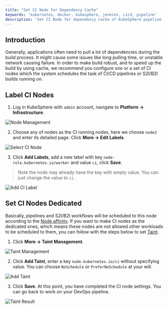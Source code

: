 ```yaml
---
title: "Set CI Node for Dependency Cache"
keywords: 'kubernetes, docker, kubesphere, jenkins, cicd, pipeline'
description: 'Set CI Node for dependency cache of KubeSphere pipeline '
---
```


## Introduction

Generally, applications often need to pull a lot of dependencies during the build process. It might cause some issues like long pulling time, or unstable network causing failure. In order to make build robust, and to speed up the build by using cache, we recommend you configure one or a set of CI nodes which the system schedules the task of CI/CD pipelines or S2I/B2I builds running on.

## Label CI Nodes

1. Log in KubeSphere with `admin` account, navigate to **Platform → Infrastructure**.

![Node Management](https://pek3b.qingstor.com/kubesphere-docs/png/20200222130938.png)

2. Choose any of nodes as the CI running nodes, here we choose `node2` and enter its detailed page. Click **More → Edit Labels**.

![Select CI Node](https://pek3b.qingstor.com/kubesphere-docs/png/20200222131202.png)

3. Click **Add Labels**, add a new label with key `node-role.kubernetes.io/worker` and value `ci`, click **Save**.

> Note the node may already have the key with empty value. You can just change the value to `ci`.

![Add CI Label](https://pek3b.qingstor.com/kubesphere-docs/png/20200222131640.png)

## Set CI Nodes Dedicated

Basically, pipelines and S2I/B2I workflows will be scheduled to this node according to the [Node affinity](https://kubernetes.io/docs/concepts/configuration/assign-pod-node/#node-affinity). If you want to make CI nodes as the dedicated ones, which means these nodes are not allowed other workloads to be scheduled to them, you can follow with the steps below to set [Taint](https://kubernetes.io/docs/concepts/configuration/taint-and-toleration/).

1. Click **More → Taint Management**.

![Taint Management](https://pek3b.qingstor.com/kubesphere-docs/png/20200222132456.png)

2. Click **Add Taint**, enter a key `node.kubernetes.io/ci` without specifying value. You can choose `NoSchedule` or `PreferNoSchedule` at your will.

![Add Taint](https://pek3b.qingstor.com/kubesphere-docs/png/20200222132535.png)

3. Click **Save**. At this point, you have completed the CI node settings. You can go back to work on your DevOps pipeline.

![Taint Result](https://pek3b.qingstor.com/kubesphere-docs/png/20200222134621.png)
